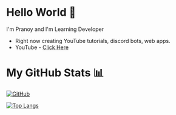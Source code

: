 # Hello World 👋

I'm Pranoy and I'm Learning Developer

- Right now creating YouTube tutorials, discord bots, web apps.
- YouTube - [Click Here](https://youtube.com/@CodwWithPranoy)

# My GitHub Stats 📊

[![GitHub](https://github-readme-stats.vercel.app/api?username=PranoyMajumdar&theme=tokyonight)](https://github.com/PranoyMajumdar)

[![Top Langs](https://github-readme-stats.vercel.app/api/top-langs/?username=PranoyMajumdar&theme=tokyonight&layout=compact)](https://github.com/PranoyMajumdar)
